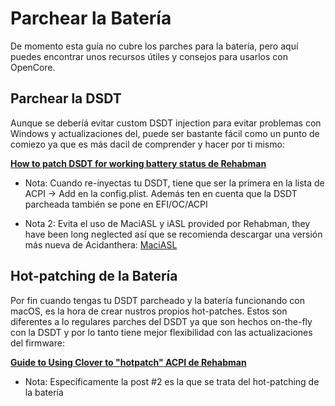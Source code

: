 # Parchear la Batería

De momento esta guía no cubre los parches para la batería, pero aquí puedes encontrar unos recursos útiles y consejos para usarlos con OpenCore.

## Parchear la DSDT

Aunque se deberíá evitar custom DSDT injection para evitar problemas con Windows y actualizaciones del, puede ser bastante fácil como un punto de comiezo ya que es más dacil de comprender y hacer por ti mismo:

**[How to patch DSDT for working battery status de Rehabman](https://www.tonymacx86.com/threads/guide-how-to-patch-dsdt-for-working-battery-status.116102/)**

* Nota: Cuando re-inyectas tu DSDT, tiene que ser la primera en la lista de ACPI -> Add en la config.plist. Además ten en cuenta que la DSDT parcheada también se pone en EFI/OC/ACPI

* Nota 2: Evita el uso de MaciASL y iASL provided por Rehabman, they have been long neglected así que se recomienda descargar una versión más nueva de Acidanthera: [MaciASL](https://github.com/acidanthera/MaciASL/releases)

## Hot-patching de la Batería

Por fin cuando tengas tu DSDT parcheado y la batería funcionando con macOS, es la hora de crear nustros propios hot-patches. Estos son diferentes a lo regulares parches del DSDT ya que son hechos on-the-fly con la DSDT y por lo tanto tiene mejor flexibilidad con las actualizaciones del firmware:

**[Guide to Using Clover to "hotpatch" ACPI de Rehabman](https://www.tonymacx86.com/threads/guide-using-clover-to-hotpatch-acpi.200137/)**

* Nota: Específicamente la post #2 es la que se trata del hot-patching de la batería
